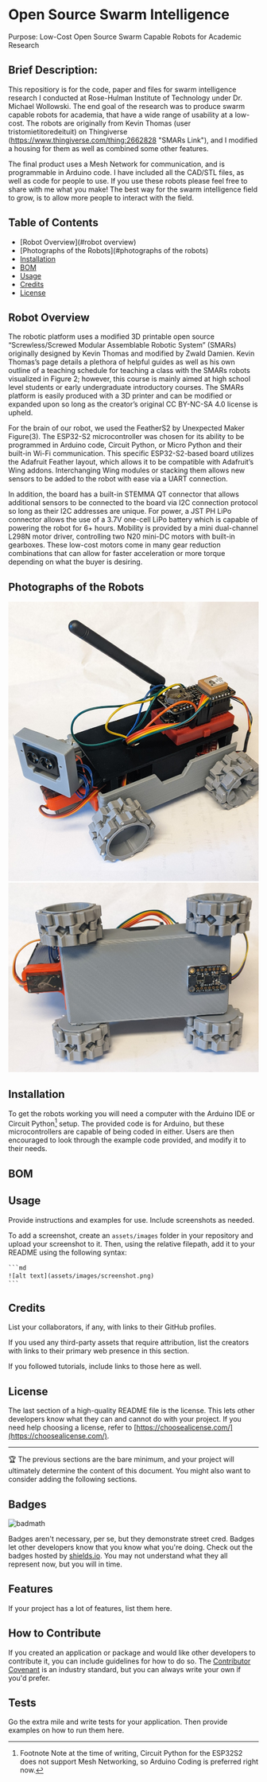 
# Open Source Swarm Intelligence
Purpose: Low-Cost Open Source Swarm Capable Robots for Academic Research

## Brief Description:

This repositiory is for the code, paper and files for swarm intelligence research I conducted at Rose-Hulman Institute of Technology under Dr. Michael Wollowski. The end goal of the research was to produce swarm capable robots for academia, that have a wide range of usability at a low-cost. The robots are originally from Kevin Thomas (user tristomietitoredeituit) on Thingiverse (https://www.thingiverse.com/thing:2662828 "SMARs Link"), and I modified a housing for them as well as combined some other features.

The final product uses a Mesh Network for communication, and is programmable in Arduino code. I have included all the CAD/STL files, as well as code for people to use. If you use these robots please feel free to share with me what you make! The best way for the swarm intelligence field to grow, is to allow more people to interact with the field.

## Table of Contents

- [Robot Overview](#robot overview)
- [Photographs of the Robots](#photographs of the robots)
- [Installation](#installation)
- [BOM](#BOM)
- [Usage](#usage)
- [Credits](#credits)
- [License](#license)
## Robot Overview

The robotic platform uses a modified 3D printable open source “Screwless/Screwed Modular Assemblable Robotic System” (SMARs) originally designed by Kevin Thomas and modified by Zwald Damien. Kevin Thomas’s page details a plethora of helpful guides as well as his own outline of a teaching schedule for teaching a class with the SMARs robots visualized in Figure 2; however, this course is mainly aimed at high school level students or early undergraduate introductory courses. The SMARs platform is easily produced with a 3D printer and can be modified or expanded upon so long as the creator’s original CC BY-NC-SA 4.0 license is upheld.


For the brain of our robot, we used the FeatherS2 by Unexpected Maker Figure(3). The ESP32-S2 microcontroller was chosen for its ability to be programmed in Arduino code, Circuit Python, or Micro Python and their built-in Wi-Fi communication. This specific ESP32-S2-based board utilizes the Adafruit Feather layout, which allows it to be compatible with Adafruit’s Wing addons. Interchanging Wing modules or stacking them allows new sensors to be added to the robot with ease via a UART connection. 
 
In addition, the board has a built-in STEMMA QT connector that allows additional sensors to be connected to the board via I2C connection protocol so long as their I2C addresses are unique. For power, a JST PH LiPo connector allows the use of a 3.7V one-cell LiPo battery which is capable of powering the robot for 6+ hours.  Mobility is provided by a mini dual-channel L298N motor driver, controlling two N20 mini-DC motors with built-in gearboxes. These low-cost motors come in many gear reduction combinations that can allow for faster acceleration or more torque depending on what the buyer is desiring.

## Photographs of the Robots

![ISO View of Robot](https://github.com/mckayct/Open_Source_Swarm_Intelligence/blob/9db047a9917501220417a4b8927add208d241941/Photos/PXL_20220516_110912480.jpg "Swarm Robot ISO View")
![Bottom View of Robot](https://github.com/mckayct/Open_Source_Swarm_Intelligence/blob/c9dec4ec9c30a73c01cc55c6404b23e2a7087d69/Photos/PXL_20220516_110931297.jpg "Swarm Robot ISO View")

## Installation

To get the robots working you will need a computer with the Arduino IDE or Circuit Python[^first] setup. The provided code is for Arduino, but these microcontrollers are capable of being coded in either. Users are then encouraged to look through the example code provided, and modify it to their needs.

[^first]: Footnote Note at the time of writing, Circuit Python for the ESP32S2 does not support Mesh Networking, so Arduino Coding is preferred right now.

## BOM


## Usage

Provide instructions and examples for use. Include screenshots as needed.

To add a screenshot, create an `assets/images` folder in your repository and upload your screenshot to it. Then, using the relative filepath, add it to your README using the following syntax:

    ```md
    ![alt text](assets/images/screenshot.png)
    ```

## Credits

List your collaborators, if any, with links to their GitHub profiles.

If you used any third-party assets that require attribution, list the creators with links to their primary web presence in this section.

If you followed tutorials, include links to those here as well.

## License

The last section of a high-quality README file is the license. This lets other developers know what they can and cannot do with your project. If you need help choosing a license, refer to [https://choosealicense.com/](https://choosealicense.com/).

---

🏆 The previous sections are the bare minimum, and your project will ultimately determine the content of this document. You might also want to consider adding the following sections.

## Badges

![badmath](https://img.shields.io/github/languages/top/lernantino/badmath)

Badges aren't necessary, per se, but they demonstrate street cred. Badges let other developers know that you know what you're doing. Check out the badges hosted by [shields.io](https://shields.io/). You may not understand what they all represent now, but you will in time.

## Features

If your project has a lot of features, list them here.

## How to Contribute

If you created an application or package and would like other developers to contribute it, you can include guidelines for how to do so. The [Contributor Covenant](https://www.contributor-covenant.org/) is an industry standard, but you can always write your own if you'd prefer.

## Tests

Go the extra mile and write tests for your application. Then provide examples on how to run them here.
